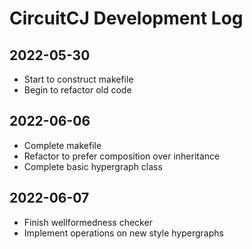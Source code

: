 # CircuitCJ Development Log

## 2022-05-30

* Start to construct makefile
* Begin to refactor old code

## 2022-06-06

* Complete makefile
* Refactor to prefer composition over inheritance
* Complete basic hypergraph class

## 2022-06-07

* Finish wellformedness checker
* Implement operations on new style hypergraphs